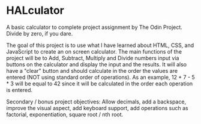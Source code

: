 # HALculator
A basic calculator to complete project assignment by The Odin Project.
Divide by zero, if you dare.

The goal of this project is to use what I have learned about HTML, CSS,
and JavaScript to create an on screen calculator. The main functions of
the project will be to Add, Subtract, Multiply and Divide numbers input
via buttons on the calculator and display the input and the results. It
will also have a "clear" button and should calculate in the order the
values are entered (NOT using standard order of operations). As an
example, 12 + 7 - 5 * 3 will be equal to 42 since it will be calculated
in the order each operation is entered.

Secondary / bonus project objectives: Allow decimals, add a backspace,
improve the visual aspect, add keyboard support, add operations such as
factorial, exponentiation, square root / nth root. 
